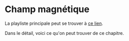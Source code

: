 # Champ magnétique

La playliste principale peut se trouver à [ce lien](https://youtube.com/playlist?list=PLEABsk5Xlyk7B5DCqEb0rH2UvpU1UkorR).

Dans le détail, voici ce qu'on peut trouver de ce chapitre.

